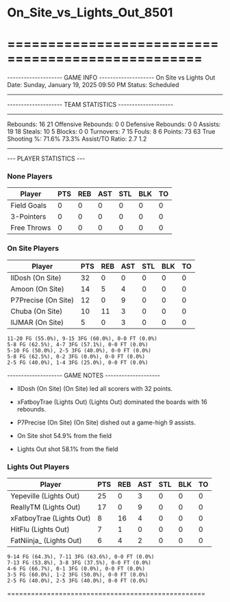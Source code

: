 # On_Site_vs_Lights_Out_8501

==================================================
==================================================

-------------------- GAME INFO --------------------
On Site vs Lights Out
Date: Sunday, January 19, 2025 09:50 PM
Status: Scheduled

--------------------------------------------------

-------------------- TEAM STATISTICS --------------------

---------------------------------------------------------------------------
Rebounds:                 16                        21
Offensive Rebounds:       0                         0
Defensive Rebounds:       0                         0
Assists:                  19                        18
Steals:                   10                        5
Blocks:                   0                         0
Turnovers:                7                         15
Fouls:                    8                         6
Points:                   73                        63
True Shooting %:          71.6%                     73.3%
Assist/TO Ratio:          2.7                       1.2

--------------------------------------------------

--- PLAYER STATISTICS ---

### None Players

|Player|PTS|REB|AST|STL|BLK|TO|
|---|---|---|---|---|---|---|
|Field Goals|0|0|0|0|0|0|
|3-Pointers|0|0|0|0|0|0|
|Free Throws|0|0|0|0|0|0|

### On Site Players

|Player|PTS|REB|AST|STL|BLK|TO|
|---|---|---|---|---|---|---|
|IlDosh (On Site)|32|0|0|0|0|0|
|Amoon (On Site)|14|5|4|0|0|0|
|P7Precise (On Site)|12|0|9|0|0|0|
|Chuba (On Site)|10|11|3|0|0|0|
|llJMAR (On Site)|5|0|3|0|0|0|

```
11-20 FG (55.0%), 9-15 3FG (60.0%), 0-0 FT (0.0%)
5-8 FG (62.5%), 4-7 3FG (57.1%), 0-0 FT (0.0%)
5-10 FG (50.0%), 2-5 3FG (40.0%), 0-0 FT (0.0%)
5-8 FG (62.5%), 0-2 3FG (0.0%), 0-0 FT (0.0%)
2-5 FG (40.0%), 1-4 3FG (25.0%), 0-0 FT (0.0%)
```

-------------------- GAME NOTES --------------------

* IlDosh (On Site) (On Site) led all scorers with 32 points.
* xFatboyTrae (Lights Out) (Lights Out) dominated the boards with 16 rebounds.
* P7Precise (On Site) (On Site) dished out a game-high 9 assists.

* On Site shot 54.9% from the field

* Lights Out shot 58.1% from the field

### Lights Out Players

|Player|PTS|REB|AST|STL|BLK|TO|
|---|---|---|---|---|---|---|
|Yepeville (Lights Out)|25|0|3|0|0|0|
|ReallyTM (Lights Out)|17|0|9|0|0|0|
|xFatboyTrae (Lights Out)|8|16|4|0|0|0|
|HitFlu (Lights Out)|7|1|0|0|0|0|
|FatNiinja_ (Lights Out)|6|4|2|0|0|0|

```
9-14 FG (64.3%), 7-11 3FG (63.6%), 0-0 FT (0.0%)
7-13 FG (53.8%), 3-8 3FG (37.5%), 0-0 FT (0.0%)
4-6 FG (66.7%), 0-1 3FG (0.0%), 0-0 FT (0.0%)
3-5 FG (60.0%), 1-2 3FG (50.0%), 0-0 FT (0.0%)
2-5 FG (40.0%), 2-5 3FG (40.0%), 0-0 FT (0.0%)
```

==================================================

